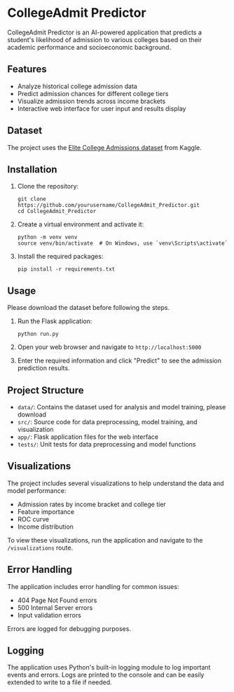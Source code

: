 # CollegeAdmit Predictor

CollegeAdmit Predictor is an AI-powered application that predicts a student's likelihood of admission to various colleges based on their academic performance and socioeconomic background.

## Features

- Analyze historical college admission data
- Predict admission chances for different college tiers
- Visualize admission trends across income brackets
- Interactive web interface for user input and results display

## Dataset

The project uses the [Elite College Admissions dataset](https://www.kaggle.com/datasets/mexwell/elite-college-admissions) from Kaggle.

## Installation

1. Clone the repository:
   ```
   git clone https://github.com/yourusername/CollegeAdmit_Predictor.git
   cd CollegeAdmit_Predictor
   ```

2. Create a virtual environment and activate it:
   ```
   python -m venv venv
   source venv/bin/activate  # On Windows, use `venv\Scripts\activate`
   ```

3. Install the required packages:
   ```
   pip install -r requirements.txt
   ```

## Usage

Please download the dataset before following the steps.

1. Run the Flask application:
   ```
   python run.py
   ```

2. Open your web browser and navigate to `http://localhost:5000`

3. Enter the required information and click "Predict" to see the admission prediction results.

## Project Structure

- `data/`: Contains the dataset used for analysis and model training, please download
- `src/`: Source code for data preprocessing, model training, and visualization
- `app/`: Flask application files for the web interface
- `tests/`: Unit tests for data preprocessing and model functions

## Visualizations

The project includes several visualizations to help understand the data and model performance:

- Admission rates by income bracket and college tier
- Feature importance
- ROC curve
- Income distribution

To view these visualizations, run the application and navigate to the `/visualizations` route.

## Error Handling

The application includes error handling for common issues:

- 404 Page Not Found errors
- 500 Internal Server errors
- Input validation errors

Errors are logged for debugging purposes.

## Logging

The application uses Python's built-in logging module to log important events and errors. Logs are printed to the console and can be easily extended to write to a file if needed.